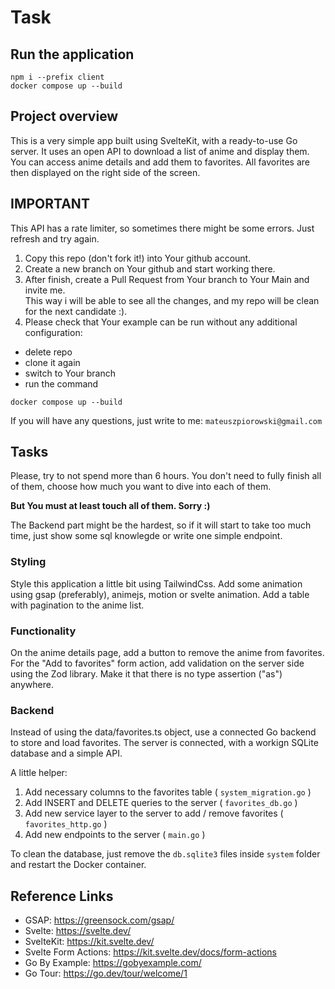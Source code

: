 # Task

## Run the application

```
npm i --prefix client
docker compose up --build
```

## Project overview

This is a very simple app built using SvelteKit, with a ready-to-use Go server.
It uses an open API to download a list of anime and display them. You can access anime details and add them to favorites.
All favorites are then displayed on the right side of the screen.

## IMPORTANT

This API has a rate limiter, so sometimes there might be some errors. Just refresh and try again.

1. Copy this repo (don't fork it!) into Your github account.
2. Create a new branch on Your github and start working there.
3. After finish, create a Pull Request from Your branch to Your Main and invite me.  
   This way i will be able to see all the changes, and my repo will be clean for the next candidate :).
4. Please check that Your example can be run without any additional configuration:

- delete repo
- clone it again
- switch to Your branch
- run the command

```
docker compose up --build
```

If you will have any questions, just write to me:
`mateuszpiorowski@gmail.com`

## Tasks

Please, try to not spend more than 6 hours.
You don't need to fully finish all of them, choose how much you want to dive into each of them.

**But You must at least touch all of them. Sorry :)**

The Backend part might be the hardest, so if it will start to take too much time, just show some sql knowlegde or write one simple endpoint.

### Styling

Style this application a little bit using TailwindCss.
Add some animation using gsap (preferably), animejs, motion or svelte animation.
Add a table with pagination to the anime list.

### Functionality

On the anime details page, add a button to remove the anime from favorites.
For the "Add to favorites" form action, add validation on the server side using the Zod library.
Make it that there is no type assertion ("as") anywhere.

### Backend

Instead of using the data/favorites.ts object, use a connected Go backend to store and load favorites.
The server is connected, with a workign SQLite database and a simple API.

A little helper:

1. Add necessary columns to the favorites table ( `system_migration.go` )
2. Add INSERT and DELETE queries to the server ( `favorites_db.go` )
3. Add new service layer to the server to add / remove favorites ( `favorites_http.go` )
4. Add new endpoints to the server ( `main.go` )

To clean the database, just remove the `db.sqlite3` files inside `system` folder and restart the Docker container.

## Reference Links

- GSAP: https://greensock.com/gsap/
- Svelte: https://svelte.dev/
- SvelteKit: https://kit.svelte.dev/
- Svelte Form Actions: https://kit.svelte.dev/docs/form-actions
- Go By Example: https://gobyexample.com/
- Go Tour: https://go.dev/tour/welcome/1
